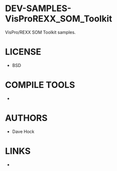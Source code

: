 DEV-SAMPLES-VisProREXX_SOM_Toolkit
==================================

VisPro/REXX SOM Toolkit samples. 

LICENSE
===============
* BSD

COMPILE TOOLS
===============
* 
 
AUTHORS
===============
* Dave Hock

LINKS
===============
* 
